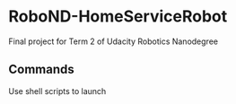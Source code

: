 # RoboND-HomeServiceRobot

Final project for Term 2 of Udacity Robotics Nanodegree

## Commands

Use shell scripts to launch
